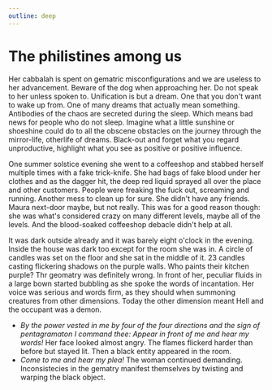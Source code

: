 ```yaml
---
outline: deep
---
```


# The philistines among us

Her cabbalah is spent on gematric misconfigurations and we are useless to her advancement. Beware of the dog when approaching her. Do not speak to her unless spoken to. Unification is but a dream. One that you don't want to wake up from. One of many dreams that actually mean something. Antibodies of the chaos are secreted during the sleep. Which means bad news for people who do not sleep. Imagine what a little sunshine or shoeshine could do to all the obscene obstacles on the journey through the mirror-life, otherlife of dreams. Black-out and forget what you regard unproductive, highlight what you see as positive or positive influence.

One summer solstice evening she went to a coffeeshop and stabbed herself multiple times with a fake trick-knife. She had bags of fake blood under her clothes and as the dagger hit, the deep red liquid sprayed all over the place and other customers. People were freaking the fuck out, screaming and running. Another mess to clean up for sure. She didn't have any friends. Maura next-door maybe, but not really. This was for a good reason though: she was what's considered crazy on many different levels, maybe all of the levels. And the blood-soaked coffeeshop debacle didn't help at all.

It was dark outside already and it was barely eight o'clock in the evening. Inside the house was dark too except for the room she was in. A circle of candles was set on the floor and she sat in the middle of it. 23 candles casting flickering shadows on the purple walls. Who paints their kitchen purple? Thr geomatry was definitely wrong. In front of her, peculiar fluids in a large bown started bubbling as she spoke the words of incantation. Her voice was serious and words firm, as they should when summoning creatures from other dimensions. Today the other dimension meant Hell and the occupant was a demon.

- _By the power vested in me by four of the four directions and the sign of pentagramaton I command thee: Appear in front of me and hear my words!_ Her face looked almost angry. The flames flickerd harder than before but stayed lit. Then a black entity appeared in the room.
- _Come to me and hear my plea!_ The woman continued demanding. Inconsistecies in the gematry manifest themselves by twisting and warping the black object.
